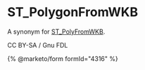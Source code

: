 # ST\_PolygonFromWKB

A synonym for [ST\_PolyFromWKB](st_polyfromwkb.md).

CC BY-SA / Gnu FDL

{% @marketo/form formId="4316" %}
